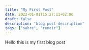 ```yaml
---
title: "My First Post"
date: 2022-01-01T15:27:11+02:00
draft: false
description: "blog post description"
tags: ["sabre", "renoir"]
---
```


Hello this is my first blog post
